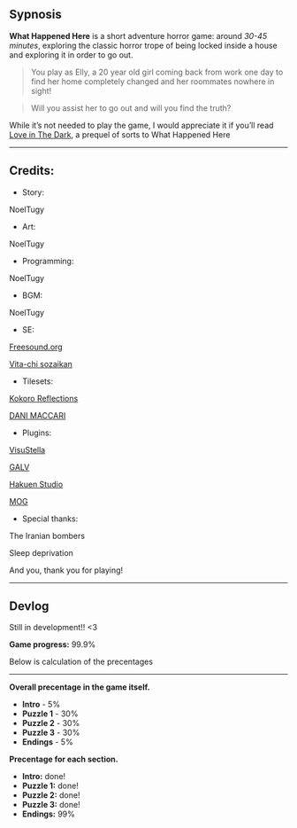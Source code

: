 ## Sypnosis

**What Happened Here** is a short adventure horror game: around _30-45 minutes_, exploring the classic horror trope of being locked inside a house and exploring it in order to go out.

> You play as Elly, a 20 year old girl coming back from work one day to find her home completely changed and her roommates nowhere in sight!

> Will you assist her to go out and will you find the truth?

While it’s not needed to play the game, I would appreciate it if you’ll read [Love in The Dark](https://www.amazon.com/dp/B0CW1MS896), a prequel of sorts to What Happened Here

---

## Credits:
- Story:
  
NoelTugy

- Art:

NoelTugy

- Programming:
  
NoelTugy

- BGM:

NoelTugy

- SE:

[Freesound.org](Freesound.org)

[Vita-chi sozaikan](http://www.vita-chi.net/sec/voi/hora/english.htm)

- Tilesets:

[Kokoro Reflections](https://kokororeflections.com/)

[DANI MACCARI](https://dani-maccari.itch.io/)

- Plugins:

[VisuStella](https://visustella.itch.io/)

[GALV](https://galvs-scripts.com/rpgmaker/rmmz-plugins/)

[Hakuen Studio](https://hakuenstudio.itch.io/)

[MOG](https://mogplugins.wordpress.com/rpg-maker-mz/)

- Special thanks:

The Iranian bombers

Sleep deprivation

And you, thank you for playing!

---

## Devlog

Still in development!! <3

**Game progress:** 99.9%

Below is calculation of the precentages

---

**Overall precentage in the game itself.**
- **Intro** - 5%
- **Puzzle 1** - 30%
- **Puzzle 2** - 30%
- **Puzzle 3** - 30%
- **Endings** - 5%

**Precentage for each section.**
- **Intro:** done!
- **Puzzle 1:** done!
- **Puzzle 2:** done!
- **Puzzle 3:** done!
- **Endings:** 99%